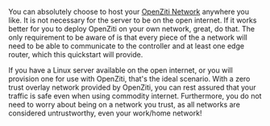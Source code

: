 You can absolutely choose to host your [OpenZiti Network](https://openziti.io/docs/learn/introduction/) anywhere you like. It is not necessary for the server to be on the open internet. If it works better for you to deploy OpenZiti on your own network, great, do that. The only requirement to be aware of is that every piece of the a network will need to be able to communicate to the controller and at least one edge router, which this quickstart will provide.
  
If you have a Linux server available on the open internet, or you will provision one for use with OpenZiti, that's the ideal scenario. With a zero trust overlay network provided by OpenZiti, you can rest assured that your traffic is safe even when using commodity internet. Furthermore, you do not need to worry about being on a network you trust, as all networks are considered untrustworthy, even your work/home network!